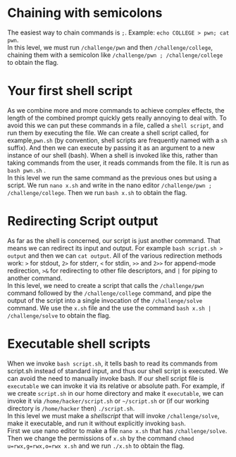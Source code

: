 # Chaining with semicolons
The easiest way to chain commands is `;`. Example: `echo COLLEGE > pwn; cat pwn`.  
In this level, we must run `/challenge/pwn` and then `/challenge/college`, chaining them with a semicolon like `/challenge/pwn ; /challenge/college` to obtain the flag.

# Your first shell script
As we combine more and more commands to achieve complex effects, the length of the combined prompt quickly gets really annoying to deal with. To avoid this we can put these commands in a file, called a `shell script`, and run them by executing the file. We can create a shell script called, for example,`pwn.sh` (by convention, shell scripts are frequently named with a `sh` suffix). And then we can execute by passing it as an argument to a new instance of our shell (bash). When a shell is invoked like this, rather than taking commands from the user, it reads commands from the file. It is run as `bash pwn.sh` .  
In this level we run the same command as the previous ones but using a script. We run `nano x.sh` and write in the nano editor `/challenge/pwn ; /challenge/college`. Then we run `bash x.sh` to obtain the flag.

# Redirecting Script output
As far as the shell is concerned, our script is just another command. That means we can redirect its input and output. For example `bash script.sh > output` and then we can `cat output`. All of the various redirection methods work: `>` for stdout, `2>` for stderr, `<` for stdin, `>>` and `2>>` for append-mode redirection, `>&` for redirecting to other file descriptors, and `|` for piping to another command.  
In this level, we need to create a script that calls the `/challenge/pwn` command followed by the `/challenge/college` command, and pipe the output of the script into a single invocation of the `/challenge/solve` command. We use the `x.sh` file and the use the command `bash x.sh | /challenge/solve` to obtain the flag.

# Executable shell scripts
When we invoke `bash script.sh`, it tells bash to read its commands from script.sh instead of standard input, and thus our shell script is executed.  We can avoid the need to manually invoke bash. If our shell script file is `executable` we can invoke it via its relative or absolute path. For example, if we create `script.sh` in our home directory and make it `executable`, we can invoke it via `/home/hacker/script.sh` or `~/script.sh` or (if our working directory is `/home/hacker` then) `./script.sh`.  
In this level we must make a *shellscript* that will invoke `/challenge/solve`, make it executable, and run it without explicitly invoking `bash`.  
First we use nano editor to make a file `nano x.sh` that has `/challenge/solve`. Then we change the permissions of `x.sh` by the command `chmod u=rwx,g=rwx,o=rwx x.sh` and we run `./x.sh` to obtain the flag. 
